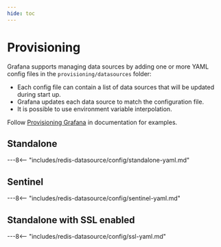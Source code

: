 ```yaml
---
hide: toc
---
```


# Provisioning

Grafana supports managing data sources by adding one or more YAML config files in the `provisioning/datasources` folder:

- Each config file can contain a list of data sources that will be updated during start up.
- Grafana updates each data source to match the configuration file.
- It is possible to use environment variable interpolation.

Follow [Provisioning Grafana](https://grafana.com/docs/grafana/latest/administration/provisioning/) in documentation for examples.

## Standalone

---8<-- "includes/redis-datasource/config/standalone-yaml.md"

## Sentinel

---8<-- "includes/redis-datasource/config/sentinel-yaml.md"

## Standalone with SSL enabled

---8<-- "includes/redis-datasource/config/ssl-yaml.md"
